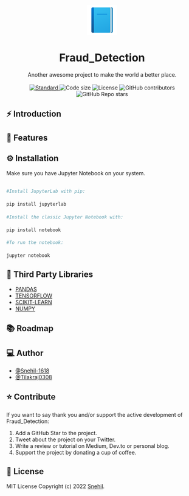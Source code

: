 <p align="center">
  <a href="https://github.com/iamsahebgiri/add-readme">
    <img alt="Fraud_Detection" height="80" src="https://raw.githubusercontent.com/iamsahebgiri/add-readme/main/static/add-readme.png">
  </a>
</p>
<h1 align="center">Fraud_Detection</h1>

<div align="center">
Another awesome project to make the world a better place.
</div>

<br />

<div align="center">
  <a href="https://standardjs.com">
    <img src="https://img.shields.io/badge/code%20style-standard-brightgreen.svg?style=flat-square"
      alt="Standard" />
  </a>
  
  <img src="https://img.shields.io/github/languages/code-size/Snehil-1618/Fraud_Detection?style=flat-square" alt="Code size" />

  <img src="https://img.shields.io/github/license/Snehil-1618/Fraud_Detection?style=flat-square" alt="License" />

  <img alt="GitHub contributors" src="https://img.shields.io/github/contributors/Snehil-1618/Fraud_Detection?style=flat-square">

  <img alt="GitHub Repo stars" src="https://img.shields.io/github/stars/Snehil-1618/Fraud_Detection?style=social">
</div>

## ⚡️ Introduction



## 🎯 Features

## ⚙️ Installation

Make sure you have Jupyter Notebook on your system.


```bash 

#Install JupyterLab with pip:

pip install jupyterlab

#Install the classic Jupyter Notebook with:

pip install notebook

#To run the notebook:

jupyter notebook

```

## 🌱 Third Party Libraries

- [PANDAS](https://pandas.pydata.org/)
- [TENSORFLOW](https://github.com/facebook/react)
- [SCIKIT-LEARN](https://scikit-learn.org)
- [NUMPY](https://numpy.org/)

## 📚️ Roadmap


## ‎‍💻 Author

- [@Snehil-1618](https://github.com/Snehil-1618)
- [@Tilakraj0308](https://github.com/Tilakraj0308)

## ⭐️ Contribute

If you want to say thank you and/or support the active development of Fraud_Detection:

1. Add a GitHub Star to the project.
2. Tweet about the project on your Twitter.
3. Write a review or tutorial on Medium, Dev.to or personal blog.
4. Support the project by donating a cup of coffee.

## 🧾 License

MIT License Copyright (c) 2022 [Snehil](https://github.com/Snehil-1618).
